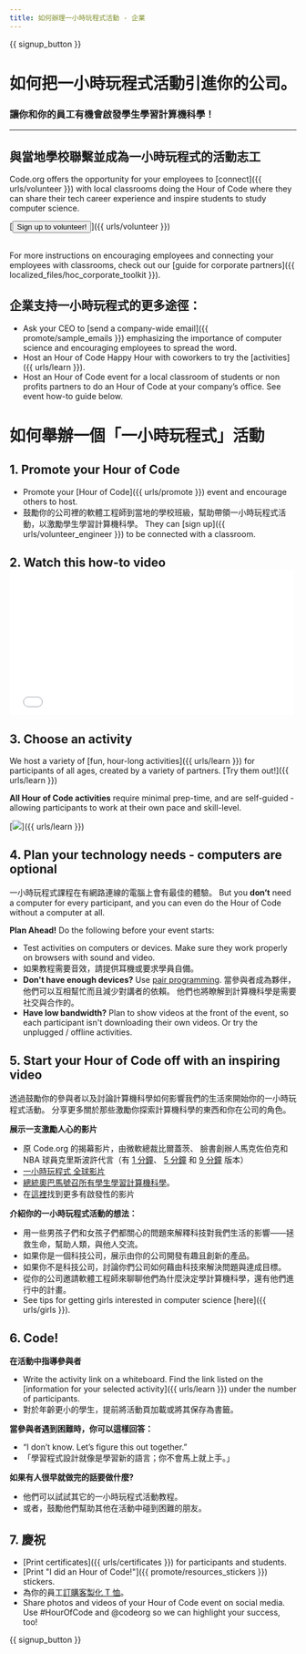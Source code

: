 ```yaml
---
title: 如何辦理一小時玩程式活動 - 企業
---
```


{{ signup_button }}

# 如何把一小時玩程式活動引進你的公司。
### 讓你和你的員工有機會啟發學生學習計算機科學！

***

## 與當地學校聯繫並成為一小時玩程式的活動志工
Code.org offers the opportunity for your employees to [connect]({{ urls/volunteer }}) with local classrooms doing the Hour of Code where they can share their tech career experience and inspire students to study computer science.

[<button>Sign up to volunteer!</button>]({{ urls/volunteer }})
<br>
<br>

For more instructions on encouraging employees and connecting your employees with classrooms, check out our [guide for corporate partners]({{ localized_files/hoc_corporate_toolkit }}).

## 企業支持一小時玩程式的更多途徑：

- Ask your CEO to [send a company-wide email]({{ promote/sample_emails }}) emphasizing the importance of computer science and encouraging employees to spread the word.
- Host an Hour of Code Happy Hour with coworkers to try the [activities]({{ urls/learn }}).
- Host an Hour of Code event for a local classroom of students or non profits partners to do an Hour of Code at your company’s office. See event how-to guide below.


# 如何舉辦一個「一小時玩程式」活動

## 1. Promote your Hour of Code
- Promote your [Hour of Code]({{ urls/promote }}) event and encourage others to host.
- 鼓勵你的公司裡的軟體工程師到當地的學校班級，幫助帶領一小時玩程式活動，以激勵學生學習計算機科學。 They can [sign up]({{ urls/volunteer_engineer }}) to be connected with a classroom.

## 2. Watch this how-to video <iframe width="500" height="255" src="//www.youtube.com/embed/SrnvvWDm73k" frameborder="0" allowfullscreen mark="crwd-mark"></iframe>

## 3. Choose an activity
We host a variety of [fun, hour-long activities]({{ urls/learn }}) for participants of all ages, created by a variety of partners. [Try them out!]({{ urls/learn }})

**All Hour of Code activities** require minimal prep-time, and are self-guided - allowing participants to work at their own pace and skill-level.

[<img src="/images/fit-700/tutorials.png" />]({{ urls/learn }})

## 4. Plan your technology needs - computers are optional

一小時玩程式課程在有網路連線的電腦上會有最佳的體驗。 But you **don’t** need a computer for every participant, and you can even do the Hour of Code without a computer at all.

**Plan Ahead!** Do the following before your event starts:

- Test activities on computers or devices. Make sure they work properly on browsers with sound and video.
- 如果教程需要音效，請提供耳機或要求學員自備。
- **Don't have enough devices?** Use [pair programming](https://www.youtube.com/watch?v=vgkahOzFH2Q). 當參與者成為夥伴，他們可以互相幫忙而且減少對講者的依賴。 他們也將瞭解到計算機科學是需要社交與合作的。
- **Have low bandwidth?** Plan to show videos at the front of the event, so each participant isn't downloading their own videos. Or try the unplugged / offline activities.

## 5.  Start your Hour of Code off with an inspiring video
透過鼓勵你的參與者以及討論計算機科學如何影響我們的生活來開始你的一小時玩程式活動。 分享更多關於那些激勵你探索計算機科學的東西和你在公司的角色。

**展示一支激勵人心的影片**

- 原 Code.org 的揭幕影片，由微軟總裁比爾蓋茨、 臉書創辦人馬克佐伯克和 NBA 球員克里斯波許代言（有 [1 分鐘](https://www.youtube.com/watch?v=qYZF6oIZtfc)、 [5 分鐘](https://www.youtube.com/watch?v=nKIu9yen5nc) 和 [9 分鐘](https://www.youtube.com/watch?v=dU1xS07N-FA) 版本）
- [一小時玩程式 全球影片](https://www.youtube.com/watch?v=KsOIlDT145A)
- [總統奧巴馬號召所有學生學習計算機科學](https://www.youtube.com/watch?v=6XvmhE1J9PY)。
- 在[這裡](https://www.youtube.com/playlist?list=PLzdnOPI1iJNfpD8i4Sx7U0y2MccnrNZuP)找到更多有啟發性的影片

**介紹你的一小時玩程式活動的想法：**

- 用一些男孩子們和女孩子們都關心的問題來解釋科技對我們生活的影響——拯救生命，幫助人類，與他人交流。
- 如果你是一個科技公司，展示由你的公司開發有趣且創新的產品。
- 如果你不是科技公司，討論你們公司如何藉由科技來解決問題與達成目標。
- 從你的公司邀請軟體工程師來聊聊他們為什麼決定學計算機科學，還有他們進行中的計畫。
- See tips for getting girls interested in computer science [here]({{ urls/girls }}).

## 6. Code!
**在活動中指導參與者**

- Write the activity link on a whiteboard. Find the link listed on the [information for your selected activity]({{ urls/learn }}) under the number of participants.
- 對於年齡更小的學生，提前將活動頁加載或將其保存為書籤。

**當參與者遇到困難時，你可以這樣回答：**

- “I don’t know. Let’s figure this out together.”
- 「學習程式設計就像是學習新的語言；你不會馬上就上手。」

**如果有人很早就做完的話要做什麼?**

- 他們可以試試其它的一小時玩程式活動教程。
- 或者，鼓勵他們幫助其他在活動中碰到困難的朋友。

## 7. 慶祝

- [Print certificates]({{ urls/certificates }}) for participants and students.
- [Print "I did an Hour of Code!"]({{ promote/resources_stickers }}) stickers.
- 為你的員工[訂購客製化 T 恤](http://blog.code.org/post/132608499493/hour-of-code-shirts-and-more)。
- Share photos and videos of your Hour of Code event on social media. Use #HourOfCode and @codeorg so we can highlight your success, too!

{{ signup_button }}
